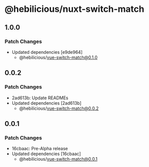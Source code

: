 # @hebilicious/nuxt-switch-match

## 1.0.0

### Patch Changes

- Updated dependencies [e9de964]
  - @hebilicious/vue-switch-match@0.1.0

## 0.0.2

### Patch Changes

- 2ad613b: Update READMEs
- Updated dependencies [2ad613b]
  - @hebilicious/vue-switch-match@0.0.2

## 0.0.1

### Patch Changes

- 16cbaac: Pre-Alpha release
- Updated dependencies [16cbaac]
  - @hebilicious/vue-switch-match@0.0.1
